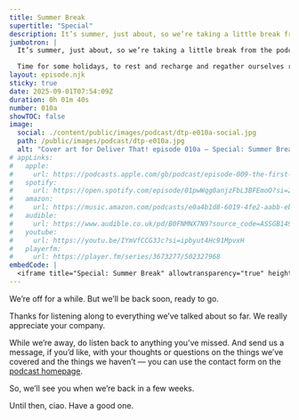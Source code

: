 ```yaml
---
title: Summer Break
supertitle: "Special"
description: It’s summer, just about, so we’re taking a little break from the podcast. Time to rest and recharge. But we’ll be back soon, ready to go.
jumbotron: |
  It’s summer, just about, so we’re taking a little break from the podcast.

  Time for some holidays, to rest and recharge and regather ourselves ready for more discussions on leading projects and delivery teams, and everything involved in getting big stuff done.
layout: episode.njk
sticky: true
date: 2025-09-01T07:54:09Z
duration: 0h 01m 40s
number: 010a
showTOC: false
image:
  social: ./content/public/images/podcast/dtp-e010a-social.jpg
  path: /public/images/podcast/dtp-e010a.jpg
  alt: "Cover art for Deliver That! episode 010a — Special: Summer Break"
# appLinks:
#   apple:
#     url: https://podcasts.apple.com/gb/podcast/episode-009-the-first-30-days/id1822252579?i=1000723408915
#   spotify:
#     url: https://open.spotify.com/episode/01pwWqg0anjzFbL3BFEmoO?si=218fbcdcc73a40aa
#   amazon:
#     url: https://music.amazon.com/podcasts/e0a4b1d8-6019-4fe2-aabb-eb3c2635c21c/episodes/6d0724c0-c57f-4f28-a651-c8e98f0993b7/deliver-that-episode-009-%E2%80%94-the-first-30-days
#   audible:
#     url: https://www.audible.co.uk/pd/B0FNMNX7N9?source_code=ASSGB149080119000H&share_location=pdp
#   youtube:
#     url: https://youtu.be/IYmVfCCG3Jc?si=ipbyut4Hc91MpvxH
#   playerfm:
#     url: https://player.fm/series/3673277/502327968
embedCode: |
  <iframe title="Special: Summer Break" allowtransparency="true" height="150" width="100%" style="border: none; min-width: min(100%, 430px);height:150px;" scrolling="no" data-name="pb-iframe-player" src="https://www.podbean.com/player-v2/?i=pqmuy-194b310-pb&from=pb6admin&share=1&download=1&rtl=0&fonts=Arial&skin=1&font-color=auto&logo_link=episode_page&btn-skin=654771" loading="lazy"></iframe>
---
```


We’re off for a while. But we’ll be back soon, ready to go.

Thanks for listening along to everything we’ve talked about so far. We really appreciate your company.

While we’re away, do listen back to anything you’ve missed. And send us a message, if you’d like, with your thoughts or questions on the things we’ve covered and the things we haven’t — you can use the contact form on the [podcast homepage](/podcast/).

So, we’ll see you when we’re back in a few weeks.

Until then, ciao. Have a good one.
